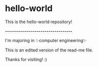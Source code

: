 # hello-world
This is the hello-world repository!

**----------------------------------**

I'm majoring in :sparkles:computer engineering:sparkles:

This is an edited version of the read-me file.

Thanks for visiting! :)
